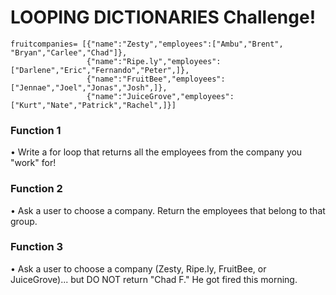 # LOOPING DICTIONARIES Challenge!

```
fruitcompanies= [{"name":"Zesty","employees":["Ambu","Brent", "Bryan","Carlee","Chad"]},
                 {"name":"Ripe.ly","employees":["Darlene","Eric","Fernando","Peter",]},
                 {"name":"FruitBee","employees":["Jennae","Joel","Jonas","Josh",]},
                 {"name":"JuiceGrove","employees":["Kurt","Nate","Patrick","Rachel",]}]
```

### Function 1

• Write a for loop that returns all the employees from the company you "work" for!

### Function 2

• Ask a user to choose a company. Return the employees that belong to that group.

### Function 3

• Ask a user to choose a company (Zesty, Ripe.ly, FruitBee, or JuiceGrove)... but DO NOT return "Chad F." He got fired this morning.

